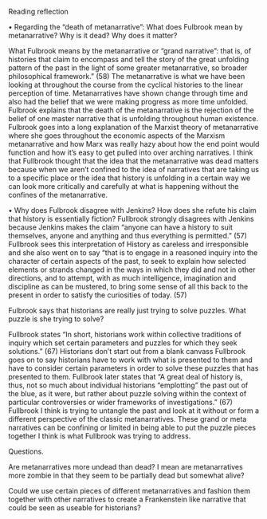 Reading reflection

•	Regarding the “death of metanarrative”: What does Fulbrook mean by metanarrative? Why is it dead? Why does it matter?

What Fulbrook means by the metanarrative or “grand narrative”: that is, of histories that claim to encompass and tell the story of the great unfolding pattern of the past in the light of some greater metanarrative, so broader philosophical framework.” (58) The metanarrative is what we have been looking at throughout the course from the cyclical histories to the linear perception of time. Metanarratives have shown change through time and also had the belief that we were making progress as more time unfolded. 
Fulbrook explains that the death of the metanarrative is the rejection of the belief of one master narrative that is unfolding throughout human existence. Fulbrook goes into a long explanation of the Marxist theory of metanarrative where she goes throughout the economic aspects of the Marxism metanarrative and how Marx was really hazy about how the end point would function and how it’s easy to get pulled into over arching narratives. 
I think that Fullbrook thought that the idea that the metanarrative was dead matters because when we aren’t confined to the idea of narratives that are taking us to a specific place or the idea that history is unfolding in a certain way we can look more critically and carefully at what is happening without the confines of the metanarrative.

•	Why does Fulbrook disagree with Jenkins? How does she refute his claim that history is essentially fiction?
Fullbrook strongly disagrees with Jenkins because Jenkins makes the claim “anyone can have a history to suit themselves, anyone and anything and thus everything is permitted.” (57) Fullbrook sees this interpretation of History as careless and irresponsible and she also went on to say “that is to engage in a reasoned inquiry into the character of certain aspects of the past, to seek to explain how selected elements or strands changed in the ways in which they did and not in other directions, and to attempt, with as much intelligence, imagination and discipline as can be mustered, to bring some sense of all this back to the present in order to satisfy the curiosities of today. (57) 

Fulbrook says that historians are really just trying to solve puzzles. What puzzle is she trying to solve?

Fullbrook states “In short, historians work within collective traditions of inquiry which set certain parameters and puzzles for which they seek solutions.” (67) Historians don’t start out from a blank canvass Fullbrook goes on to say historians have to work with what is presented to them and have to consider certain parameters in order to solve these puzzles that has presented to them. Fullbrook later states that “A great deal of history is, thus, not so much about individual historians “emplotting” the past out of the blue, as it were, but rather about puzzle solving within the context of particular controversies or wider frameworks of investigations.” (67) Fullbrook I think is trying to untangle the past and look at it without or form a different perspective of the classic metanarratives. These grand or meta narratives can be confining or limited in being able to put the puzzle pieces together I think is what Fullbrook was trying to address. 

Questions.

Are metanarratives more undead than dead? I mean are metanarratives more zombie in that they seem to be partially dead but somewhat alive? 

Could we use certain pieces of different metanarratives and fashion them together with other narratives to create a Frankenstein like narrative that could be seen as useable for historians?
